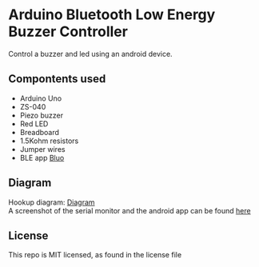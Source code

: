 # Arduino Bluetooth Low Energy Buzzer Controller
Control a buzzer and led using an android device.
## Compontents used
- Arduino Uno
- ZS-040
- Piezo buzzer
- Red LED
- Breadboard
- 1.5Kohm resistors
- Jumper wires
- BLE app [Bluo](https://play.google.com/store/apps/details?id=com.inspina.bluo&hl=en)

## Diagram
Hookup diagram: [Diagram](https://github.com/randyberks/arduino-ble/blob/master/images/diagram.png "Diagram")
</br>
A screenshot of the serial monitor and the android app can be found [here](https://github.com/randyberks/arduino-ble/blob/master/images/screenshot.png)

## License
This repo is MIT licensed, as found in the license file
